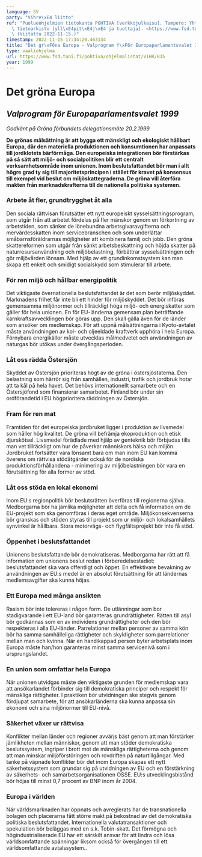 ```yaml
---
language: SV
party: "Vihre\xE4 liitto"
ref: "Puolueohjelmien tietokanta POHTIVA [verkkojulkaisu]. Tampere: Yhteiskuntatieteellinen\
  \ tietoarkisto [yll\xE4pit\xE4j\xE4 ja tuottaja]. <https://www.fsd.tuni.fi/pohtiva>.\
  \ (Viitattu 2022-11-15.)"
timestamp: 2022-11-15 17:34:20.463134
title: "Det gr\xF6na Europa - Valprogram f\xF6r Europaparlamentsvalet 1999"
type: vaaliohjelma
url: https://www.fsd.tuni.fi/pohtiva/ohjelmalistat/VIHR/835
year: 1999
---
```



# Det gröna Europa


## *Valprogram för Europaparlamentsvalet 1999*


*Godkänt på Gröna förbundets delegationsmöte 20.2.1999*


**De grönas målsättning är att bygga ett mänskligt och ekologiskt hållbart Europa, där den materiella produktionen och konsumtionen har anpassats till jordklotets bärförmåga. Den europeiska integrationen bör förstärkas på så sätt att miljö- och socialpolitiken blir ett centralt verksamhetsområde inom unionen. Inom beslutsfattandet bör man i allt högre grad ty sig till majoritetsprincipen i stället för kravet på konsensus till exempel vid beslut om miljöskattegraderna. De gröna vill återföra makten från marknadskrafterna till de nationella politiska systemen.**


### Arbete åt fler, grundtrygghet åt alla


Den sociala rättvisan förutsätter ett nytt europeiskt sysselsättningsprogram, som utgår från att arbetet fördelas på fler mänskor genom en förkortning av arbetstiden, som sänker de lönebundna arbetsgivaravgifterna och mervärdesskatten inom servicebranschen och som underlättar småbarnsföräldrarnas möjligheter att kombinera familj och jobb. Den gröna skattereformen som utgår från sänkt arbetsbeskattning och höjda skatter på naturresursanvändning och miljöbelastning, förbättrar sysselsättningen och gör miljövården lönsam. Med hjälp av ett grundinkomstsystem kan man skapa ett enkelt och smidigt socialskydd som stimulerar till arbete.


### För ren miljö och hållbar energipolitik


Det viktigaste övernationella beslutsfattandet är det som berör miljöskyddet. Marknadens frihet får inte bli ett hinder för miljöskyddet. Det bör införas gemensamma miljönormer och tillräckligt höga miljö- och energiskatter som gäller för hela unionen. En för EU-länderna gemensam plan beträffande kärnkraftsavvecklingen bör göras upp. Den skall gälla även för de länder som ansöker om medlemskap. För att uppnå målsättningarna i Kyoto-avtalet måste användningen av kol- och oljeeldade kraftverk upphöra i hela Europa. Förnybara energikällor måste utvecklas målmedvetet och användningen av naturgas bör utökas under övergångsperioden.


### Låt oss rädda Östersjön


Skyddet av Östersjön prioriteras högt av de gröna i östersjöstaterna. Den belastning som härrör sig från samhällen, industri, trafik och jordbruk hotar att ta kål på hela havet. Det behövs internationellt samarbete och en Östersjöfond som finansierar samarbetet. Finland bör under sin ordförandetid i EU högprioritera räddningen av Östersjön.


### Fram för ren mat


Framtiden för det europeiska jordbruket ligger i produktion av livsmedel som håller hög kvalitet. De gröna vill befrämja ekoproduktion och etisk djurskötsel. Livsmedel förädlade med hjälp av genteknik bör förbjudas tills man vet tillräckligt om hur de påverkar människors hälsa och miljön. Jordbruket fortsätter vara lönsamt bara om man inom EU kan komma överens om rättvisa stödåtgärder också för de nordiska produktionsförhållandena - minimering av miljöbelastningen bör vara en förutsättning för alla former av stöd.


### Låt oss stöda en lokal ekonomi


Inom EU:s regionpolitik bör beslutsrätten överföras till regionerna själva. Medborgarna bör ha jämlika möjligheter att delta och få information om de EU-projekt som ska genomföras i deras eget område. Miljökonsekvenserna bör granskas och stöden styras till projekt som ur miljö- och lokalsamhällets synvinkel är hållbara. Stora motorvägs- och flygfältsprojekt bör inte få stöd.


### Öppenhet i beslutsfattandet


Unionens beslutsfattande bör demokratiseras. Medborgarna har rätt att få information om unionens beslut redan i förberedelsestadiet: beslutsfattandet ska vara offentligt och öppet. En effektivare bevakning av användningen av EU:s medel är en absolut förutsättning för att ländernas medlemsavgifter ska kunna höjas.


### Ett Europa med många ansikten


Rasism bör inte tolereras i någon form. De utlänningar som bor stadigvarande i ett EU-land bör garanteras grundrättigheter. Rätten till asyl bör godkännas som en av individens grundrättigheter och den bör respekteras i alla EU-länder. Parrelationer mellan personer av samma kön bör ha samma samhälleliga rättigheter och skyldigheter som parrelationer mellan man och kvinna. När en handikappad person byter arbetsplats inom Europa måste han/hon garanteras minst samma servicenivå som i ursprungslandet.


### En union som omfattar hela Europa


När unionen utvidgas måste den viktigaste grunden för medlemskap vara att ansökarlandet förbinder sig till demokratiska principer och respekt för mänskliga rättigheter. I praktiken bör utvidningen ske stegvis genom fördjupat samarbete, för att ansökarländerna ska kunna anpassa sin ekonomi och sina miljönormer till EU-nivå.


### Säkerhet växer ur rättvisa


Konflikter mellan länder och regioner avvärjs bäst genom att man förstärker jämlikheten mellan människor, genom att man stöder demokratiska beslutssystem, ingriper i brott mot de mänskliga rättigheterna och genom att man minskar miljöförstöringen och rovdriften på naturtillgångar. Med tanke på väpnade konflikter bör det inom Europa skapas ett nytt säkerhetssystem som grundar sig på utvidningen av EU och en förstärkning av säkerhets- och samarbetsorganisationen OSSE. EU:s utvecklingsbistånd bör höjas till minst 0,7 procent av BNP inom år 2004.


### Europa i världen


När världsmarknaden har öppnats och avreglerats har de transnationella bolagen och placerarna fått större makt på bekostnad av det demokratiska politiska beslutsfattandet. Internationella valutatransaktioner och spekulation bör beläggas med en s.k. Tobin-skatt. Det förmögna och högindustrialiserade EU har ett särskilt ansvar för att lindra och lösa världsomfattande spänningar liksom också för övergången till ett världsomfattande avtalssystem..



